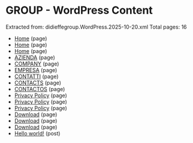 # GROUP - WordPress Content

Extracted from: didieffegroup.WordPress.2025-10-20.xml
Total pages: 16

- [Home](home.md) (page)
- [Home](home.md) (page)
- [Home](home.md) (page)
- [AZIENDA](azienda.md) (page)
- [COMPANY](company.md) (page)
- [EMPRESA](empresa.md) (page)
- [CONTATTI](contatti.md) (page)
- [CONTACTS](contacts.md) (page)
- [CONTACTOS](contactos.md) (page)
- [Privacy Policy](privacy-policy.md) (page)
- [Privacy Policy](privacy-policy.md) (page)
- [Privacy Policy](privacy-policy.md) (page)
- [Download](download.md) (page)
- [Download](download.md) (page)
- [Download](download.md) (page)
- [Hello world!](hello-world.md) (post)
